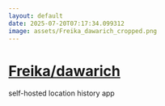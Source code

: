 ```yaml
---
layout: default
date: 2025-07-20T07:17:34.099312
image: assets/Freika_dawarich_cropped.png
---
```


# [Freika/dawarich](https://github.com/Freika/dawarich)

self-hosted location history app
